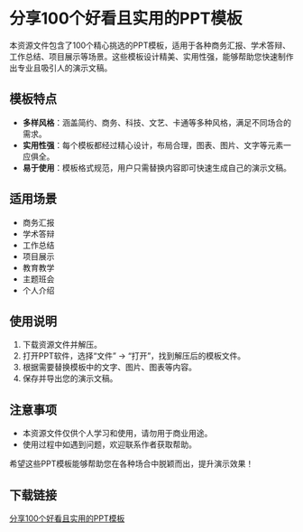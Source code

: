 # 分享100个好看且实用的PPT模板

本资源文件包含了100个精心挑选的PPT模板，适用于各种商务汇报、学术答辩、工作总结、项目展示等场景。这些模板设计精美、实用性强，能够帮助您快速制作出专业且吸引人的演示文稿。

## 模板特点

- **多样风格**：涵盖简约、商务、科技、文艺、卡通等多种风格，满足不同场合的需求。
- **实用性强**：每个模板都经过精心设计，布局合理，图表、图片、文字等元素一应俱全。
- **易于使用**：模板格式规范，用户只需替换内容即可快速生成自己的演示文稿。

## 适用场景

- 商务汇报
- 学术答辩
- 工作总结
- 项目展示
- 教育教学
- 主题班会
- 个人介绍

## 使用说明

1. 下载资源文件并解压。
2. 打开PPT软件，选择“文件” -> “打开”，找到解压后的模板文件。
3. 根据需要替换模板中的文字、图片、图表等内容。
4. 保存并导出您的演示文稿。

## 注意事项

- 本资源文件仅供个人学习和使用，请勿用于商业用途。
- 使用过程中如遇到问题，欢迎联系作者获取帮助。

希望这些PPT模板能够帮助您在各种场合中脱颖而出，提升演示效果！

## 下载链接

[分享100个好看且实用的PPT模板](https://pan.quark.cn/s/96c541465eb5)
